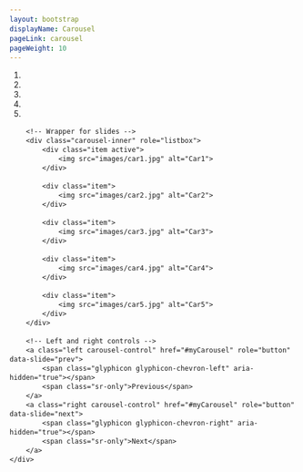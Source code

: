 ```yaml
---
layout: bootstrap
displayName: Carousel
pageLink: carousel
pageWeight: 10
---
```


<div class="container">
    <div id="myCarousel" class="carousel slide" data-ride="carousel">
        <!-- Indicators -->
        <ol class="carousel-indicators">
            <li data-target="#myCarousel" data-slide-to="0" class="active"></li>
            <li data-target="#myCarousel" data-slide-to="1"></li>
            <li data-target="#myCarousel" data-slide-to="2"></li>
            <li data-target="#myCarousel" data-slide-to="3"></li>
            <li data-target="#myCarousel" data-slide-to="4"></li>
        </ol>

        <!-- Wrapper for slides -->
        <div class="carousel-inner" role="listbox">
            <div class="item active">
                <img src="images/car1.jpg" alt="Car1">
            </div>

            <div class="item">
                <img src="images/car2.jpg" alt="Car2">
            </div>

            <div class="item">
                <img src="images/car3.jpg" alt="Car3">
            </div>

            <div class="item">
                <img src="images/car4.jpg" alt="Car4">
            </div>

            <div class="item">
                <img src="images/car5.jpg" alt="Car5">
            </div>
        </div>

        <!-- Left and right controls -->
        <a class="left carousel-control" href="#myCarousel" role="button" data-slide="prev">
            <span class="glyphicon glyphicon-chevron-left" aria-hidden="true"></span>
            <span class="sr-only">Previous</span>
        </a>
        <a class="right carousel-control" href="#myCarousel" role="button" data-slide="next">
            <span class="glyphicon glyphicon-chevron-right" aria-hidden="true"></span>
            <span class="sr-only">Next</span>
        </a>
    </div>
</div>